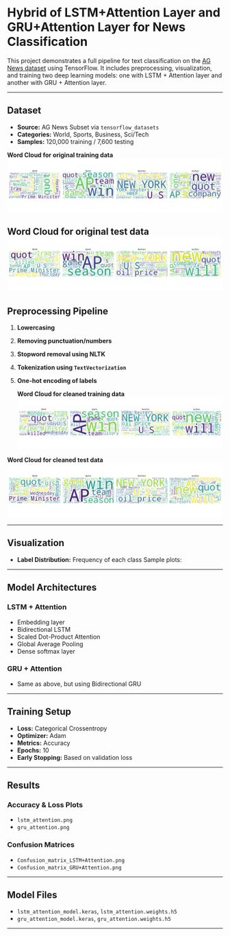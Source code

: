 # Hybrid of LSTM+Attention Layer and GRU+Attention Layer for News Classification

This project demonstrates a full pipeline for text classification on the [AG News dataset](https://www.tensorflow.org/datasets/catalog/ag_news_subset) using TensorFlow. It includes preprocessing, visualization, and training two deep learning models: one with LSTM + Attention layer and another with GRU + Attention layer.

---

## Dataset

- **Source:** AG News Subset via `tensorflow_datasets`
- **Categories:** World, Sports, Business, Sci/Tech
- **Samples:** 120,000 training / 7,600 testing

**Word Cloud for original training data**
![Training Dataset Word Cloud](./Figures/training_wordclouds.png "Training Dataset Word Cloud")


**Word Cloud for original test data**
![Test Dataset Word Cloud](./Figures/test_wordclouds.png "Test Dataset Word Cloud")
---

## Preprocessing Pipeline

1. **Lowercasing**
2. **Removing punctuation/numbers**
3. **Stopword removal using NLTK**
4. **Tokenization using `TextVectorization`**
5. **One-hot encoding of labels**

   **Word Cloud for cleaned training data**
![Test Dataset Word Cloud](./Figures/cleaned_training_wordclouds.png "Cleaned Training Dataset Word Cloud")

**Word Cloud for cleaned test data**
![Test Dataset Word Cloud](./Figures/cleaned_test_wordclouds.png "Cleaned Test Dataset Word Cloud")

---

## Visualization
- **Label Distribution:** Frequency of each class
Sample plots:



---

##  Model Architectures

### LSTM + Attention

- Embedding layer
- Bidirectional LSTM
- Scaled Dot-Product Attention
- Global Average Pooling
- Dense softmax layer

### GRU + Attention

- Same as above, but using Bidirectional GRU

---

## Training Setup

- **Loss:** Categorical Crossentropy
- **Optimizer:** Adam
- **Metrics:** Accuracy
- **Epochs:** 10
- **Early Stopping:** Based on validation loss

---

## Results

### Accuracy & Loss Plots
- `lstm_attention.png`
- `gru_attention.png`

### Confusion Matrices
- `Confusion_matrix_LSTM+Attention.png`
- `Confusion_matrix_GRU+Attention.png`

---

## Model Files

- `lstm_attention_model.keras`, `lstm_attention.weights.h5`
- `gru_attention_model.keras`, `gru_attention.weights.h5`

---


